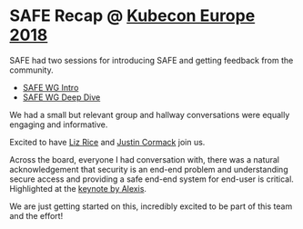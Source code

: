 # SAFE Recap @ [Kubecon Europe 2018](https://events.linuxfoundation.org/events/kubecon-cloudnativecon-europe-2018/)

SAFE had two sessions for introducing SAFE and  getting feedback from the community.

* [SAFE WG Intro](https://kccnceu18.sched.com/event/ENw3/safe-wg-intro-jeyappragash-j-j-padmeio-ray-colline-google-any-skill-level)
* [SAFE WG Deep Dive](https://kccnceu18.sched.com/event/ENw5/safe-wg-deep-dive-ray-colline-google-intermediate-skill-level)

We had a small but relevant group and hallway conversations were equally engaging and informative.

Excited to have [Liz Rice](https://github.com/lizrice) and [Justin Cormack](https://github.com/justincormack) join us.

Across the board, everyone I had conversation with, there was a natural acknowledgement that security is an end-end problem and understanding secure access and providing a safe end-end system for end-user is critical. Highlighted at the [keynote by Alexis](https://twitter.com/MayaKaczorowski/status/991601395450171392?s=15).

We are just getting started on this, incredibly excited to be part of this team and the effort!
